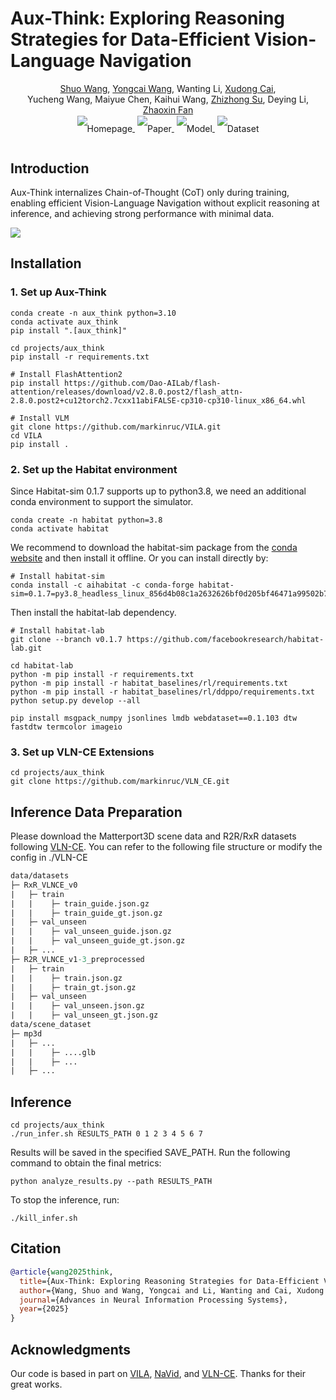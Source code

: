 # Aux-Think: Exploring Reasoning Strategies for Data-Efficient Vision-Language Navigation

<div align="center" class="authors">
    <a href="https://scholar.google.com/citations?user=IYLvsCQAAAAJ&hl" target="_blank">Shuo Wang</a>,
    <a href="https://yongcaiwang.github.io/" target="_blank">Yongcai Wang</a>,
    <a>Wanting Li</a>,
    <a href="https://scholar.google.com/citations?user=TkwComsAAAAJ&hl=en" target="_blank">Xudong Cai</a>, <br>
    <text>Yucheng Wang</text>,
    <text>Maiyue Chen</text>,
    <text>Kaihui Wang</text>,
    <a href="https://scholar.google.com/citations?user=HQfc8TEAAAAJ&hl=en" target="_blank">Zhizhong Su</a>,
    <text>Deying Li</text>,
    <a href="https://zhaoxinf.github.io/" target="_blank">Zhaoxin Fan</a>
</div>


<div align="center" style="line-height: 3;">
  <a href="https://horizonrobotics.github.io/robot_lab/aux-think" target="_blank" style="margin: 2px;">
    <img alt="Homepage" src="https://img.shields.io/badge/Homepage-green" style="display: inline-block; vertical-align: middle;"/>
  </a>
  <a href="https://arxiv.org/abs/2505.11886" target="_blank" style="margin: 2px;">
    <img alt="Paper" src="https://img.shields.io/badge/Paper-Arxiv-red" style="display: inline-block; vertical-align: middle;"/>
  </a>
  <a href="https://huggingface.co/HorizonRobotics/Aux-Think" target="_blank" style="margin: 2px;">
    <img alt="Model" src="https://img.shields.io/badge/Model-HuggingFace-yellow" style="display: inline-block; vertical-align: middle;"/>
  </a>
  <a href="https://huggingface.co/datasets/HorizonRobotics/Aux-Think" target="_blank" style="margin: 2px;">
    <img alt="Dataset" src="https://img.shields.io/badge/Dataset-HuggingFace-yellow" style="display: inline-block; vertical-align: middle;"/>
  </a>
</div>

## Introduction
Aux-Think internalizes Chain-of-Thought (CoT) only during training, enabling efficient Vision-Language Navigation without explicit reasoning at inference, and achieving strong performance with minimal data.

![](https://horizonrobotics.github.io/robot_lab/aux-think/stats/pipeline.png)



## Installation

### 1. Set up Aux-Think

```
conda create -n aux_think python=3.10
conda activate aux_think
pip install ".[aux_think]"

cd projects/aux_think
pip install -r requirements.txt

# Install FlashAttention2
pip install https://github.com/Dao-AILab/flash-attention/releases/download/v2.8.0.post2/flash_attn-2.8.0.post2+cu12torch2.7cxx11abiFALSE-cp310-cp310-linux_x86_64.whl

# Install VLM
git clone https://github.com/markinruc/VILA.git
cd VILA
pip install .
```
 
### 2. Set up the Habitat environment
Since Habitat-sim 0.1.7 supports up to python3.8, we need an additional conda environment to support the simulator.

```
conda create -n habitat python=3.8
conda activate habitat
```

We recommend to download the habitat-sim package from the [conda website](https://anaconda.org/aihabitat/habitat-sim/0.1.7/download/linux-64/habitat-sim-0.1.7-py3.8_headless_linux_856d4b08c1a2632626bf0d205bf46471a99502b7.tar.bz2) and then install it offline. Or you can install directly by:
```
# Install habitat-sim
conda install -c aihabitat -c conda-forge habitat-sim=0.1.7=py3.8_headless_linux_856d4b08c1a2632626bf0d205bf46471a99502b7
```
Then install the habitat-lab dependency.
``` 
# Install habitat-lab
git clone --branch v0.1.7 https://github.com/facebookresearch/habitat-lab.git

cd habitat-lab
python -m pip install -r requirements.txt
python -m pip install -r habitat_baselines/rl/requirements.txt
python -m pip install -r habitat_baselines/rl/ddppo/requirements.txt
python setup.py develop --all

pip install msgpack_numpy jsonlines lmdb webdataset==0.1.103 dtw fastdtw termcolor imageio
```

### 3. Set up VLN-CE Extensions
```
cd projects/aux_think
git clone https://github.com/markinruc/VLN_CE.git
```

## Inference Data Preparation

Please download the Matterport3D scene data and R2R/RxR datasets following [VLN-CE](https://github.com/jacobkrantz/VLN-CE). You can refer to the following file structure or modify the config in ./VLN-CE

```graphql
data/datasets
├─ RxR_VLNCE_v0
|   ├─ train
|   |    ├─ train_guide.json.gz
|   |    ├─ train_guide_gt.json.gz
|   ├─ val_unseen
|   |    ├─ val_unseen_guide.json.gz
|   |    ├─ val_unseen_guide_gt.json.gz
|   ├─ ...
├─ R2R_VLNCE_v1-3_preprocessed
|   ├─ train
|   |    ├─ train.json.gz
|   |    ├─ train_gt.json.gz
|   ├─ val_unseen
|   |    ├─ val_unseen.json.gz
|   |    ├─ val_unseen_gt.json.gz
data/scene_dataset
├─ mp3d
|   ├─ ...
|   |    ├─ ....glb
|   |    ├─ ...
|   ├─ ...
```


## Inference


```
cd projects/aux_think
./run_infer.sh RESULTS_PATH 0 1 2 3 4 5 6 7
```
Results will be saved in the specified SAVE_PATH. Run the following command to obtain the final metrics:
```
python analyze_results.py --path RESULTS_PATH
```

To stop the inference, run:
```
./kill_infer.sh
```


## Citation

```bibtex
@article{wang2025think,
  title={Aux-Think: Exploring Reasoning Strategies for Data-Efficient Vision-Language Navigation},
  author={Wang, Shuo and Wang, Yongcai and Li, Wanting and Cai, Xudong and Wang, Yucheng and Chen, Maiyue and Wang, Kaihui and Su, Zhizhong and Li, Deying and Fan, Zhaoxin},
  journal={Advances in Neural Information Processing Systems},
  year={2025}
}
```

## Acknowledgments
Our code is based in part on [VILA](https://github.com/NVlabs/VILA), [NaVid](https://github.com/jzhzhang/NaVid-VLN-CE), and [VLN-CE](https://github.com/jacobkrantz/VLN-CE). Thanks for their great works.

